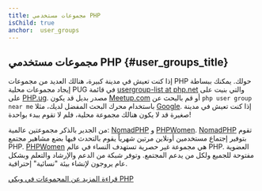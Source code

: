 ```yaml
---
title: مجموعات مستخدمي PHP
isChild: true
anchor:  user_groups
---
```


## مجموعات مستخدمي PHP {#user_groups_title}

إذا كنت تعيش في مدينة كبيرة، هنالك العديد من مجموعات PHP حولك. يمكنك ببساطة إيجاد مجموعات محلية PUG في قائمة
[usergroup-list at php.net][php-uglist] والتي بنيت على على [PHP.ug][php-ug]. مصدر بديل قد يكون [Meetup.com][meetup]
أو قم بالبحث عن ```php user group near me``` باستخدام محرك البحث المفضل لديك، مثلا [Google][google]. إذا كنت تعيش في
مدينة صغيرة قد لا يكون هنالك مجموعة محلية، فلم لا تقوم ببدء بواحدة!

من الجدير بالذكر مجموعتين عالمية: [NomadPHP] و [PHPWomen]. [NomadPHP] تقوم بتوفير إجتماع مستخدمين أونلاين مرتين شهرياً
يقوم بالتحدث فيها بضع مشاهير مجتمع PHP.
[PHPWomen] هي مجموعة غير حصرية تستهدف النساء في عالم PHP. العضوية مفتوحة للجميع ولكل من يدعم المجتمع. وتوفر شبكة من الدعم
والإرشاد والتعلم وبشكل عام يروجون لإنشاء بيئة "نسائية" إحترافية.

[قراءة المزيد عن المجموعات في ويكي PHP][php-wiki]

[google]: https://www.google.com/search?q=php+user+group+near+me
[meetup]: http://www.meetup.com/find/
[php-ug]: http://php.ug/
[NomadPHP]: https://nomadphp.com/
[PHPWomen]: http://phpwomen.org/
[php-wiki]: https://wiki.php.net/usergroups
[php-uglist]: http://php.net/ug.php
